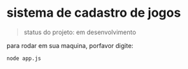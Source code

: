 <h1>sistema de cadastro de jogos</h1>

>status do projeto: em desenvolvimento 

para rodar em sua maquina, porfavor digite:
```
node app.js
```

